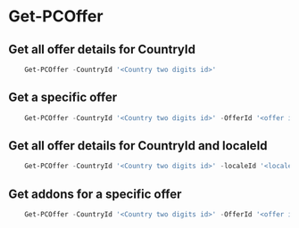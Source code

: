 # Get-PCOffer #

## Get all offer details for CountryId ##

```powershell
    Get-PCOffer -CountryId '<Country two digits id>'
```

## Get a specific offer ##

```powershell
    Get-PCOffer -CountryId '<Country two digits id>' -OfferId '<offer id GUID>'
```

## Get all offer details for CountryId and localeId ##

```powershell
    Get-PCOffer -CountryId '<Country two digits id>' -localeId '<locale id four digits>'
```

## Get addons for a specific offer ##

```powershell
    Get-PCOffer -CountryId '<Country two digits id>' -OfferId '<offer id GUID>' -addOns
```
